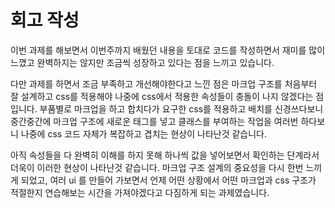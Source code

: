 <!-- 여기에 회고 내용을 작성해주세요 -->
# 회고 작성

이번 과제를 해보면서 이번주까지 배웠던 내용을 토대로 코드를 작성하면서 재미를 많이 느꼈고 완벽하지는 않지만 조금씩 성장하고 있다는 점을 느끼고 있습니다.

다만 과제를 하면서 조금 부족하고 개선해야한다고 느낀 점은 마크업 구조를 처음부터 잘 설계하고 css를 적용해야 나중에 css에서 적용한 속성들이 충돌이 나지 않겠다는 점입니다. 부품별로 마크업을 하고 합치다가 요구한 css를 적용하고 배치를 신경쓰다보니 중간중간에 마크업 구조에 새로운 태그를 넣고 클래스를 부여하는 작업을 여러번 하다보니 나중에 css 코드 자체가 복잡하고 겹치는 현상이 나타난것 같습니다.

아직 속성들을 다 완벽히 이해를 하지 못해 하나씩 값을 넣어보면서 확인하는 단계라서 더욱이 이러한 현상이 나타난것 같습니다. 마크업 구조 설계의 중요성을 다시 한번 느끼게 되었고, 여러 ui 를 만들어 가보면서 언제 어떤 상황에서 어떤 마크업과 css 구조가 적절한지 연습해보는 시간을 가져야겠다고 다짐하게 되는 과제였습니다.
